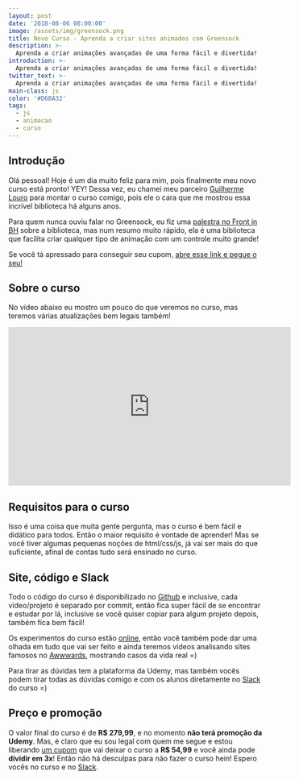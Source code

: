 ```yaml
---
layout: post
date: '2018-08-06 08:00:00'
image: /assets/img/greensock.png
title: Novo Curso - Aprenda a criar sites animados com Greensock
description: >-
  Aprenda a criar animações avançadas de uma forma fácil e divertida!
introduction: >-
  Aprenda a criar animações avançadas de uma forma fácil e divertida!
twitter_text: >-
  Aprenda a criar animações avançadas de uma forma fácil e divertida!
main-class: js
color: '#D6BA32'
tags:
  - js
  - animacao
  - curso
---
```


## Introdução

Olá pessoal! Hoje é um dia muito feliz para mim, pois finalmente meu novo curso está pronto! YEY! Dessa vez, eu chamei meu parceiro [Guilherme Louro](https://github.com/guilouro) para montar o curso comigo, pois ele o cara que me mostrou essa incrível biblioteca há alguns anos.

Para quem nunca ouviu falar no Greensock, eu fiz uma [palestra no Front in BH](https://www.youtube.com/watch?v=UgCwgIdoujg) sobre a biblioteca, mas num resumo muito rápido, ela é uma biblioteca que facilita criar qualquer tipo de animação com um controle muito grande!

Se você tá apressado para conseguir seu cupom, [abre esse link e pegue o seu!](https://www.udemy.com/aprenda-a-criar-sites-animados-com-greensock/?couponCode=PROMOJUN21)

## Sobre o curso

No vídeo abaixo eu mostro um pouco do que veremos no curso, mas teremos várias atualizações bem legais também!

<iframe width="560" height="315" src="https://www.youtube.com/embed/mWKwZpSA5Rc" frameborder="0" allow="autoplay; encrypted-media" allowfullscreen></iframe>

## Requisitos para o curso

Isso é uma coisa que muita gente pergunta, mas o curso é bem fácil e didático para todos. Então o maior requisito é vontade de aprender! Mas se você tiver algumas pequenas noções de html/css/js, já vai ser mais do que suficiente, afinal de contas tudo será ensinado no curso.

## Site, código e Slack

Todo o código do curso é disponibilizado no [Github](https://github.com/willianjusten/greensock-course) e inclusive, cada vídeo/projeto é separado por commit, então fica super fácil de se encontrar e estudar por lá, inclusive se você quiser copiar para algum projeto depois, também fica bem fácil!

Os experimentos do curso estão [online](https://greensock-course.willianjusten.com.br/), então você também pode dar uma olhada em tudo que vai ser feito e ainda teremos vídeos analisando sites famosos no [Awwwards](https://www.awwwards.com/websites/gsap-animation/), mostrando casos da vida real =)

Para tirar as dúvidas tem a plataforma da Udemy, mas também vocês podem tirar todas as dúvidas comigo e com os alunos diretamente no [Slack](https://bit.ly/slack-will/) do curso =)

## Preço e promoção

O valor final do curso é de **R\$ 279,99**, e no momento **não terá promoção da Udemy**. Mas, é claro que eu sou legal com quem me segue e estou liberando [um cupom](https://www.udemy.com/aprenda-a-criar-sites-animados-com-greensock/?couponCode=PROMOJUN21) que vai deixar o curso a **R\$ 54,99** e você ainda pode **dividir em 3x**! Então não há desculpas para não fazer o curso hein! Espero vocês no curso e no [Slack](https://bit.ly/slack-will/).
